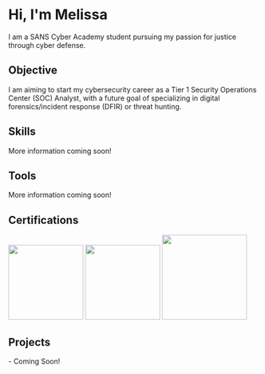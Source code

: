 # Hi, I'm Melissa

I am a SANS Cyber Academy student pursuing my passion for justice through cyber defense.


## Objective

I am aiming to start my cybersecurity career as a Tier 1 Security Operations Center (SOC) Analyst, with a future goal of specializing in digital forensics/incident response (DFIR) or threat hunting.


## Skills

More information coming soon!


## Tools

More information coming soon!


## Certifications

<div>
  <img src="https://images.contentstack.io/v3/assets/blt36c2e63521272fdc/bltb1222898f9767938/63c71c179ba93014827b0225/GSEC.png" width=150 height=150>
  <img src="https://images.contentstack.io/v3/assets/blt36c2e63521272fdc/blt8a47e5af660fe727/63c71c1708b84c3d9e4c98df/GFACT.png" width=150 height=150>
  <img src="https://images.credly.com/size/680x680/images/80d8a06a-c384-42bf-ad36-db81bce5adce/blob" width=170 height=170>
</div>


## Projects

<div>
  - Coming Soon!
</div>
  
